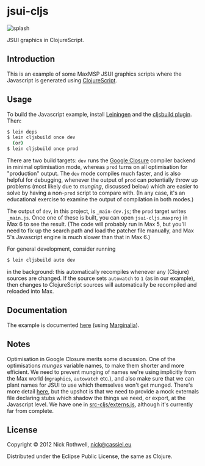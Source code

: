 # jsui-cljs

![splash](https://github.com/downloads/cassiel/jsui-cljs/jsui-splash.png)

JSUI graphics in ClojureScript.

## Introduction

This is an example of some MaxMSP JSUI graphics scripts where the
Javascript is generated using [ClojureScript][cljs].

## Usage

To build the Javascript example, install [Leiningen][lein] and the
[cljsbuild plugin][lein-cljsbuild]. Then:

```bash
$ lein deps
$ lein cljsbuild once dev
  (or)
$ lein cljsbuild once prod
```

There are two build targets: `dev` runs the [Google Closure][closure]
compiler backend in minimal optimisation mode, whereas `prod` turns on
all optimisation for "production" output. The `dev` mode compiles much faster,
and is also helpful for debugging, whenever the output of `prod` can
potentially throw up problems (most likely due to *munging*, discussed
below) which are easier to solve by having a non-`prod` script to
compare with. (In any case, it's an educational exercise to examine the
output of compilation in both modes.)

The output of `dev`, in this project, is `_main-dev.js`; the `prod`
target writes `_main.js`. Once one of these is built, you can open
`jsui-cljs.maxproj` in Max 6 to see the result. (The code will probably
run in Max 5, but you'll need to fix up the search path and load the
patcher file manually, and Max 5's Javascript engine is much slower than
that in Max 6.)

For general development, consider running

```bash
$ lein cljsbuild auto dev
```

in the background: this automatically recompiles whenever any (Clojure)
sources are changed. If the source sets `autowatch` to `1` (as in our
example), then changes to ClojureScript sources will automatically be
recompiled and reloaded into Max.

## Documentation

The example is documented [here][docs] (using [Marginalia][marginalia]).

## Notes

Optimisation in Google Closure merits some discussion. One of the
optimisations *munges* variable names, to make them shorter and more
efficient. We need to prevent munging of names we're using implicitly
from the Max world (`mgraphics`, `autowatch` etc.), and also make sure
that we can plant names for JSUI to use which themselves won't get
munged. There's more detail [here][luke], but the upshot is that we need
to provide a mock externals file declaring stubs which shadow the things
we need, or export, at the Javascript level. We have one in
[src-cljs/externs.js][externs], although it's currently far from complete.

## License

Copyright © 2012 Nick Rothwell, nick@cassiel.eu

Distributed under the Eclipse Public License, the same as Clojure.

[jsmgraphics]: http://www.cycling74.com/docs/max6/dynamic/c74_docs.html#jsmgraphics
[cljs]: https://github.com/clojure/clojurescript
[lein]: https://github.com/technomancy/leiningen
[lein-cljsbuild]: https://github.com/emezeske/lein-cljsbuild
[closure]: https://developers.google.com/closure/compiler/
[docs]: https://github.com/downloads/cassiel/jsui-cljs/uberdoc.html
[marginalia]: http://fogus.me/fun/marginalia/
[luke]: http://lukevanderhart.com/2011/09/30/using-javascript-and-clojurescript.html
[externs]: /blob/master/src-cljs/externs.js
